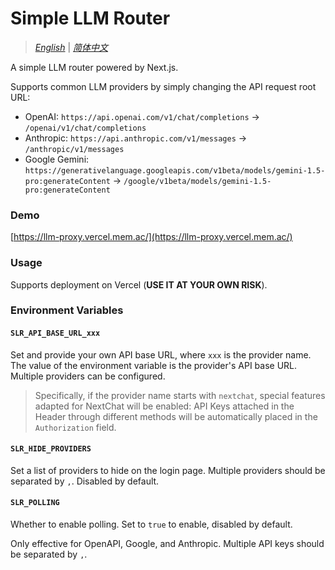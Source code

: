 # Simple LLM Router

> [_English_](./README.md) | [_简体中文_](./README.zh_CN.md)

A simple LLM router powered by Next.js.

Supports common LLM providers by simply changing the API request root URL:

- OpenAI: `https://api.openai.com/v1/chat/completions` -> `/openai/v1/chat/completions`
- Anthropic: `https://api.anthropic.com/v1/messages` -> `/anthropic/v1/messages`
- Google Gemini: `https://generativelanguage.googleapis.com/v1beta/models/gemini-1.5-pro:generateContent` -> `/google/v1beta/models/gemini-1.5-pro:generateContent`

### Demo

[https://llm-proxy.vercel.mem.ac/](https://llm-proxy.vercel.mem.ac/)

### Usage

Supports deployment on Vercel (**USE IT AT YOUR OWN RISK**).

### Environment Variables

#### `SLR_API_BASE_URL_xxx`

Set and provide your own API base URL, where `xxx` is the provider name. The value of the environment variable is the provider's API base URL. Multiple providers can be configured.

> Specifically, if the provider name starts with `nextchat`, special features adapted for NextChat will be enabled: API Keys attached in the Header through different methods will be automatically placed in the `Authorization` field.

#### `SLR_HIDE_PROVIDERS`

Set a list of providers to hide on the login page. Multiple providers should be separated by `,`. Disabled by default.

#### `SLR_POLLING`

Whether to enable polling. Set to `true` to enable, disabled by default.

Only effective for OpenAPI, Google, and Anthropic. Multiple API keys should be separated by `,`.
